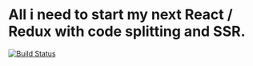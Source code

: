 # All i need to start my next React / Redux with code splitting and SSR.
[![Build Status](https://travis-ci.org/FlorentD/react-redux.svg?branch=master)](https://travis-ci.org/FlorentD/react-redux)